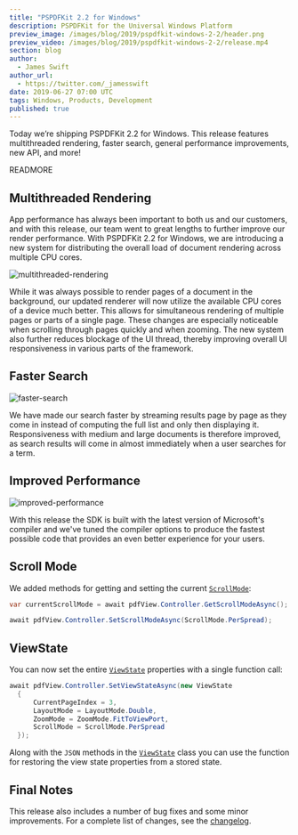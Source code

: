 ```yaml
---
title: "PSPDFKit 2.2 for Windows"
description: PSPDFKit for the Universal Windows Platform
preview_image: /images/blog/2019/pspdfkit-windows-2-2/header.png
preview_video: /images/blog/2019/pspdfkit-windows-2-2/release.mp4
section: blog
author:
  - James Swift
author_url:
  - https://twitter.com/_jamesswift
date: 2019-06-27 07:00 UTC
tags: Windows, Products, Development
published: true
---
```


Today we’re shipping PSPDFKit 2.2 for Windows. This release features multithreaded rendering, faster search, general performance improvements, new API, and more!

READMORE

## Multithreaded Rendering

App performance has always been important to both us and our customers, and with this release, our team went to great lengths to further improve our render performance. With PSPDFKit 2.2 for Windows, we are introducing a new system for distributing the overall load of document rendering across multiple CPU cores.

![multithreaded-rendering](/images/blog/2019/pspdfkit-windows-2-2/multithreaded-rendering.png)

While it was always possible to render pages of a document in the background, our updated renderer will now utilize the available CPU cores of a device much better. This allows for simultaneous rendering of multiple pages or parts of a single page. These changes are especially noticeable when scrolling through pages quickly and when zooming. The new system also further reduces blockage of the UI thread, thereby improving overall UI responsiveness in various parts of the framework.

## Faster Search

![faster-search](/images/blog/2019/pspdfkit-windows-2-2/faster-search.png)

We have made our search faster by streaming results page by page as they come in instead of computing the full list and only then displaying it. Responsiveness with medium and large documents is therefore improved, as search results will come in almost immediately when a user searches for a term.

## Improved Performance

![improved-performance](/images/blog/2019/pspdfkit-windows-2-2/improved-performance.png)

With this release the SDK is built with the latest version of Microsoft's compiler and we've tuned the compiler options to produce the fastest possible code that provides an even better experience for your users.

## Scroll Mode

We added methods for getting and setting the current [`ScrollMode`][scroll-mode]:

```csharp
var currentScrollMode = await pdfView.Controller.GetScrollModeAsync();

await pdfView.Controller.SetScrollModeAsync(ScrollMode.PerSpread);
```

## ViewState

You can now set the entire [`ViewState`][view-state] properties with a single function call:

```csharp
await pdfView.Controller.SetViewStateAsync(new ViewState
  {
      CurrentPageIndex = 3,
      LayoutMode = LayoutMode.Double,
      ZoomMode = ZoomMode.FitToViewPort,
      ScrollMode = ScrollMode.PerSpread
  });
```

Along with the `JSON` methods in the [`ViewState`][view-state] class you can use the function for restoring the view state properties from a stored state.

## Final Notes

This release also includes a number of bug fixes and some minor improvements. For a complete list of changes, see the [changelog][changelog].

[catalog]: /api/windows/Catalog/Catalog.html
[view-state]: /api/windows/PSPDFKit/PSPDFKit.UI.Controller.html#PSPDFKit_UI_Controller_SetViewStateAsync_PSPDFKit_UI_ViewState_
[scroll-mode]: /api/windows/PSPDFKit/PSPDFKit.UI.ScrollMode.html
[changelog]: /changelog/windows/#2.2.0
[pspdfkit-windows-sdk]: /pdf-sdk/windows/
